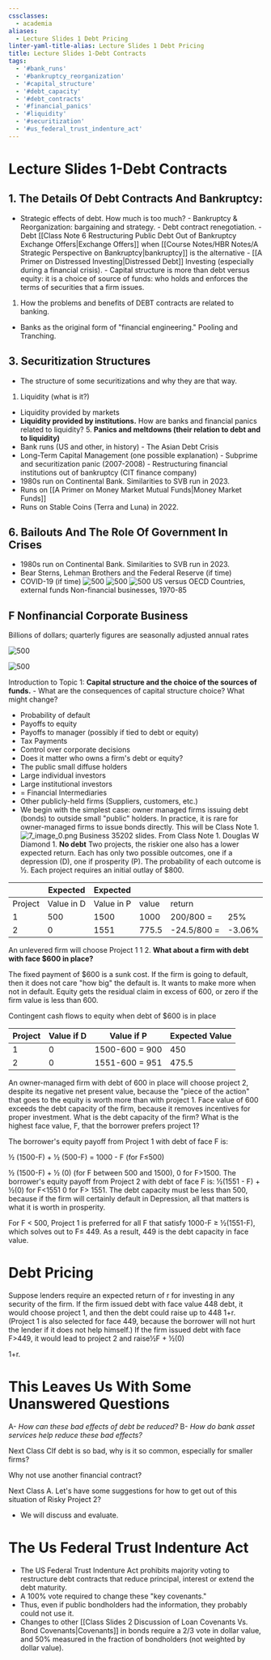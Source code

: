 ```yaml
---
cssclasses:
  - academia
aliases:
  - Lecture Slides 1 Debt Pricing
linter-yaml-title-alias: Lecture Slides 1 Debt Pricing
title: Lecture Slides 1-Debt Contracts
tags:
  - '#bank_runs'
  - '#bankruptcy_reorganization'
  - '#capital_structure'
  - '#debt_capacity'
  - '#debt_contracts'
  - '#financial_panics'
  - '#liquidity'
  - '#securitization'
  - '#us_federal_trust_indenture_act'
---
```

# Lecture Slides 1-Debt Contracts

## 1. **The Details Of Debt Contracts And Bankruptcy:**
- Strategic effects of debt. How much is too much? - Bankruptcy & Reorganization: bargaining and strategy. - Debt contract renegotiation. - Debt [[Class Note 6 Restructuring Public Debt Out of Bankruptcy Exchange Offers|Exchange Offers]] when [[Course Notes/HBR Notes/A Strategic Perspective on Bankruptcy|bankruptcy]] is the alternative - [[A Primer on Distressed Investing|Distressed Debt]] Investing (especially during a financial crisis). - Capital structure is more than debt versus equity: it is a choice of source of funds: who holds and enforces the terms of securities that a firm issues.
1. How the problems and benefits of DEBT contracts are related to banking.
- Banks as the original form of "financial engineering." Pooling and Tranching.
## 3. Securitization Structures
- The structure of some securitizations and why they are that way.
1. Liquidity (what is it?)
- Liquidity provided by markets
- **Liquidity provided by institutions.** How are banks and financial panics related to liquidity? 5. **Panics and meltdowns (their relation to debt and to liquidity)**
- Bank runs (US and other,  in history) - The Asian Debt Crisis
- Long-Term Capital Management (one possible explanation) - Subprime and securitization panic (2007-2008) - Restructuring financial institutions out of bankruptcy (CIT finance company)
- 1980s run on Continental Bank. Similarities to SVB run in 2023.
- Runs on [[A Primer on Money Market Mutual Funds|Money Market Funds]]
- Runs on Stable Coins (Terra and Luna) in 2022.
## 6. Bailouts And The Role Of Government In Crises
- 1980s run on Continental Bank. Similarities to SVB run in 2023.
- Bear Sterns,  Lehman Brothers and the Federal Reserve (if time)
- COVID-19 (if time)
 ![500](Pasted%20image%2020240916190513.png)
 ![500](Pasted%20image%2020240916190513_0.png)
 ![500](Lecture%20Note%201-5.png)
 US versus OECD Countries,  external funds Non-financial businesses,  1970-85
## F Nonfinancial Corporate Business

Billions of dollars; quarterly figures are seasonally adjusted annual rates

 ![500](CleanShot%202024-09-26%20-002882@2x.png)

 ![500](CleanShot%202024-09-26%20-002883@2x.png)

Introduction to Topic 1: **Capital structure and the choice of the sources of funds.** - What are the consequences of capital structure choice? What might change?

- Probability of default
- Payoffs to equity
- Payoffs to manager (possibly if tied to debt or equity)
- Tax Payments
- Control over corporate decisions
- Does it matter who owns a firm's debt or equity?
- The public small diffuse holders
- Large individual investors
- Large institutional investors
- = Financial Intermediaries
- Other publicly-held firms (Suppliers,  customers,  etc.)
- We begin with the simplest case: owner managed firms issuing debt (bonds) to outside small "public" holders. In practice,  it is rare for owner-managed firms to issue bonds directly. This will be Class Note 1.
![7_image_0.png](7_image_0.png)
Business 35202 slides. From Class Note 1. Douglas W Diamond 1. **No debt**
Two projects,  the riskier one also has a lower expected return. Each has only two possible outcomes,  one if a depression (D),  one if prosperity (P). The probability of each outcome is ½. Each project requires an initial outlay of $800.

|         | Expected   | Expected   |       |             |        |
| ------- | ---------- | ---------- | ----- | ----------- | ------ |
| Project | Value in D | Value in P | value | return      |        |
| 1       | 500        | 1500       | 1000  | 200/800 =   | 25%    |
| 2       | 0          | 1551       | 775.5 | -24.5/800 = | -3.06% |

An unlevered firm will choose Project 1 1 2. **What about a firm with debt with face $600 in place?**

The fixed payment of $600 is a sunk cost. If the firm is going to default,  then it does not care "how big" the default is. It wants to make more when not in default. Equity gets the residual claim in excess of 600,  or zero if the firm value is less than 600.

Contingent cash flows to equity when debt of $600 is in place

| Project   | Value if D   | Value if P     | Expected Value   |
|-----------|--------------|----------------|------------------|
| 1         | 0            | 1500-600 = 900 | 450              |
| 2         | 0            | 1551-600 = 951 | 475.5            |

An owner-managed firm with debt of 600 in place will choose project 2,  despite its negative net present value,  because the "piece of the action" that goes to the equity is worth more than with project 1. Face value of 600 exceeds the debt capacity of the firm,  because it removes incentives for proper investment. What is the debt capacity of the firm? What is the highest face value,  F,  that the borrower prefers project 1?

The borrower's equity payoff from Project 1 with debt of face F is:

½ (1500-F) + ½ (500-F) = 1000 - F (for F≤500)

½ (1500-F) + ½ (0) (for F between 500 and 1500),  0 for F>1500. The borrower's equity payoff from Project 2 with debt of face F is: ½(1551 - F) + ½(0) for F<1551 0 for F> 1551. The debt capacity must be less than 500,  because if the firm will certainly default in Depression,  all that matters is what it is worth in prosperity.

For F < 500,  Project 1 is preferred for all F that satisfy 1000-F ≥ ½(1551-F),  which solves out to F≤ 449. As a result,  449 is the debt capacity in face value.

# Debt Pricing

Suppose lenders require an expected return of r for investing in any security of the firm. If the firm issued debt with face value 448 debt,  it would choose project 1,  and then the debt could raise up to 448 1+r. (Project 1 is also selected for face 449,  because the borrower will not hurt the lender if it does not help himself.) If the firm issued debt with face F>449,  it would lead to project 2 and raise½F + ½(0)

1+r.

# This Leaves Us With Some Unanswered Questions

A- *How can these bad effects of debt be reduced?* B- *How do bank asset services help reduce these bad effects?*

Next Class CIf debt is so bad,  why is it so common,  especially for smaller firms?

Why not use another financial contract?

Next Class A. Let's have some suggestions for how to get out of this situation of Risky Project 2?

- We will discuss and evaluate.
# The Us Federal Trust Indenture Act
- The US Federal Trust Indenture Act prohibits majority voting to restructure debt contracts that reduce principal,  interest or extend the debt maturity.
- A 100% vote required to change these "key covenants."
- Thus,  even if public bondholders had the information,  they probably could not use it.
- Changes to other [[Class Slides 2 Discussion of Loan Covenants Vs. Bond Covenants|Covenants]] in bonds require a 2/3 vote in dollar value,  and 50% measured in the fraction of bondholders (not weighted by dollar value).